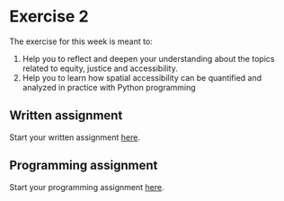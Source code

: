 # Exercise 2

The exercise for this week is meant to:
  
1. Help you to reflect and deepen your understanding about the topics related to equity, justice and accessibility.
2. Help you to learn how spatial accessibility can be quantified and analyzed in practice with Python programming
  
## Written assignment

Start your written assignment [here](Exercise-2-writing.md).

## Programming assignment

Start your programming assignment [here](Exercise-2-programming.ipynb).